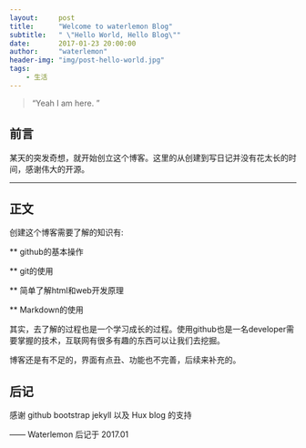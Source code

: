 ```yaml
---
layout:     post
title:      "Welcome to waterlemon Blog"
subtitle:   " \"Hello World, Hello Blog\""
date:       2017-01-23 20:00:00
author:     "waterlemon"
header-img: "img/post-hello-world.jpg"
tags:
    - 生活
---
```


> “Yeah I am here. ”


## 前言

某天的突发奇想，就开始创立这个博客。这里的从创建到写日记并没有花太长的时间，感谢伟大的开源。


---

## 正文

创建这个博客需要了解的知识有: 

** github的基本操作

** git的使用

** 简单了解html和web开发原理

** Markdown的使用


其实，去了解的过程也是一个学习成长的过程。使用github也是一名developer需要掌握的技术，互联网有很多有趣的东西可以让我们去挖掘。

博客还是有不足的，界面有点丑、功能也不完善，后续来补充的。


## 后记

感谢 github bootstrap jekyll 以及 Hux blog 的支持

—— Waterlemon 后记于 2017.01
